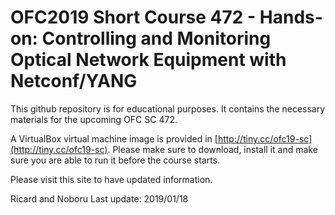 # OFC2019 Short Course 472 - Hands-on: Controlling and Monitoring Optical Network Equipment with Netconf/YANG

This github repository is for educational purposes. It contains the necessary materials for the upcoming OFC SC 472.

A VirtualBox virtual machine image is provided in [http://tiny.cc/ofc19-sc](http://tiny.cc/ofc19-sc). Please make sure to download, install it and make sure you are able to run it before the course starts.

Please visit this site to have updated information.

Ricard and Noboru Last update: 2019/01/18
